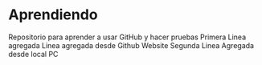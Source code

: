 # Aprendiendo
Repositorio para aprender a usar GitHub y hacer pruebas
Primera Linea agregada
Linea agregada desde Github Website
Segunda Linea Agregada desde local PC
